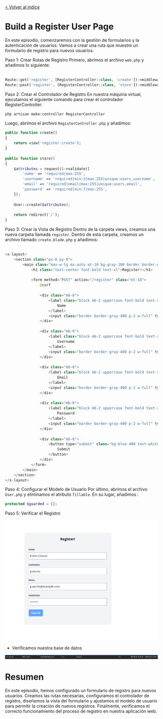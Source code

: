 [< Volver al índice](/docs/readme.md)

# Build a Register User Page

En este episodio, comenzaremos con la gestión de formularios y la autenticación de usuarios. Vamos a crear una ruta que muestre un formulario de registro para nuevos usuarios.

Paso 1: Crear Rutas de Registro
Primero, abrimos el archivo `web.php` y añadimos lo siguiente:

```php

Route::get('register', [RegisterController::class, 'create'])->middleware('guest');
Route::post('register', [RegisterController::class, 'store'])->middleware('guest');
```

Paso 2: Crear el Controlador de Registro
En nuestra máquina virtual, ejecutamos el siguiente comando para crear el controlador RegisterController:

```bash
php artisan make:controller RegisterController
```
Luego, abrimos el archivo `RegisterController.php` y añadimos:

```php
public function create()
{
    return view('register.create');
}

public function store()
{
    $attributes = request()->validate([
        'name' => 'required|max:255',
        'username' => 'required|min:3|max:255|unique:users,username',
        'email' => 'required|email|max:255|unique:users,email',
        'password' => 'required|min:7|max:255',
    ]);

    User::create($attributes);

    return redirect('/');
}
```

Paso 3: Crear la Vista de Registro
Dentro de la carpeta views, creamos una nueva carpeta llamada `register`. Dentro de esta carpeta, creamos un archivo llamado `create.blade.php` y añadimos:

```php

<x-layout>
    <section class="px-6 py-8">
        <main class="max-w-lg mx-auto mt-10 bg-gray-100 border border-gray-200 p-6 rounded-xl">
            <h1 class="text-center font-bold text-xl">Register!</h1>

            <form method="POST" action="/register" class="mt-10">
                @csrf

                <div class="mb-6">
                    <label class="block mb-2 uppercase font-bold text-xs text-gray-700" for="name">
                        Name
                    </label>
                    <input class="border border-gray-400 p-2 w-full" type="text" name="name" id="name" required>
                </div>

                <div class="mb-6">
                    <label class="block mb-2 uppercase font-bold text-xs text-gray-700" for="username">
                        Username
                    </label>
                    <input class="border border-gray-400 p-2 w-full" type="text" name="username" id="username" required>
                </div>

                <div class="mb-6">
                    <label class="block mb-2 uppercase font-bold text-xs text-gray-700" for="email">
                        Email
                    </label>
                    <input class="border border-gray-400 p-2 w-full" type="email" name="email" id="email" required>
                </div>

                <div class="mb-6">
                    <label class="block mb-2 uppercase font-bold text-xs text-gray-700" for="password">
                        Password
                    </label>
                    <input class="border border-gray-400 p-2 w-full" type="password" name="password" id="password" required>
                </div>

                <div class="mb-6">
                    <button type="submit" class="bg-blue-400 text-white rounded py-2 px-4 hover:bg-blue-500">
                        Submit
                    </button>
                </div>
            </form>
        </main>
    </section>
</x-layout>

```
Paso 4: Configurar el Modelo de Usuario
Por último, abrimos el archivo `User.php` y eliminamos el atributo `fillable`. En su lugar, añadimos :

```php
protected $guarded = [];
```
Paso 5: Verificar el Registro
 
 ![Vista ](images/register-ep45.png)

- Verificamos nuestra base de datos

 ![Vista ](images/database-ep45.png)

 
# Resumen 
En este episodio, hemos configurado un formulario de registro para nuevos usuarios. Creamos las rutas necesarias, configuramos el controlador de registro, diseñamos la vista del formulario y ajustamos el modelo de usuario para permitir la creación de nuevos registros. Finalmente, verificamos el correcto funcionamiento del proceso de registro en nuestra aplicación web.





